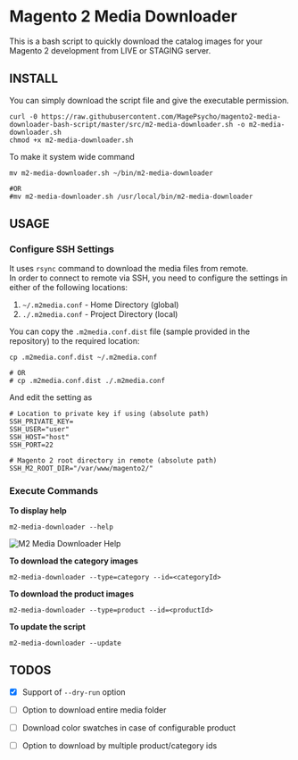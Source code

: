 # Magento 2 Media Downloader

This is a bash script to quickly download the catalog images for your Magento 2 development from LIVE or STAGING server.

## INSTALL
You can simply download the script file and give the executable permission.
```
curl -0 https://raw.githubusercontent.com/MagePsycho/magento2-media-downloader-bash-script/master/src/m2-media-downloader.sh -o m2-media-downloader.sh
chmod +x m2-media-downloader.sh
```

To make it system wide command
```
mv m2-media-downloader.sh ~/bin/m2-media-downloader

#OR
#mv m2-media-downloader.sh /usr/local/bin/m2-media-downloader
```

## USAGE

### Configure SSH Settings
It uses `rsync` command to download the media files from remote.  
In order to connect to remote via SSH, you need to configure the settings in either of the following locations:
1. `~/.m2media.conf` - Home Directory (global)
1. `./.m2media.conf` - Project Directory (local)

You can copy the `.m2media.conf.dist` file (sample provided in the repository) to the required location:
```
cp .m2media.conf.dist ~/.m2media.conf

# OR
# cp .m2media.conf.dist ./.m2media.conf
```

And edit the setting as
```
# Location to private key if using (absolute path)
SSH_PRIVATE_KEY=
SSH_USER="user"
SSH_HOST="host"
SSH_PORT=22

# Magento 2 root directory in remote (absolute path)
SSH_M2_ROOT_DIR="/var/www/magento2/"
```

### Execute Commands

**To display help**
```
m2-media-downloader --help
```
![M2 Media Downloader Help](https://github.com/MagePsycho/magento2-media-downloader-bash-script/raw/main/docs/magento2-media-downloader-bash-script-help.png)

**To download the category images**
```
m2-media-downloader --type=category --id=<categoryId>
```

**To download the product images**
```
m2-media-downloader --type=product --id=<productId>
```

**To update the script**
```
m2-media-downloader --update
```

## TODOS
- [x] Support of `--dry-run` option
- [ ] Option to download entire media folder
- [ ] Download color swatches in case of configurable product
- [ ] Option to download by multiple product/category ids

